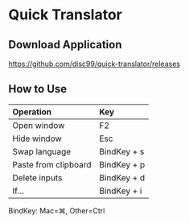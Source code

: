# Quick Translator

## Download Application
https://github.com/disc99/quick-translator/releases

## How to Use
| Operation | Key |
|:-----------|:------------|
|Open window        |F2        |
|Hide window        |Esc        |
|Swap language        |BindKey + s        |
|Paste from clipboard        |BindKey + p        |
|Delete inputs        |BindKey + d        |
|If...        |BindKey + i        |

BindKey: Mac=⌘, Other=Ctrl
